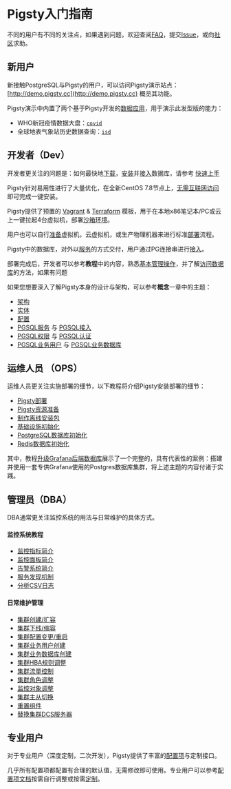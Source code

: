 # Pigsty入门指南

不同的用户有不同的关注点，如果遇到问题，欢迎查阅[FAQ](s-faq.md)，提交[Issue](https://github.com/Vonng/pigsty/issues/new)，或向[社区](community.md)求助。



## 新用户

新接触PostgreSQL与Pigsty的用户，可以访问Pigsty演示站点：[http://demo.pigsty.cc](http://demo.pigsty.cc) 概览其功能。

Pigsty演示中内置了两个基于Pigsty开发的[数据应用](t-application.md)，用于演示此发型版的能力：
  * WHO新冠疫情数据大盘：[`covid`](http://demo.pigsty.cc/d/covid-overview)
  * 全球地表气象站历史数据查询：[`isd`](http://demo.pigsty.cc/d/isd-overview)


## 开发者（Dev）

开发者更关注的问题是：如何最快地[下载](d-prepare.md#软件下载)，[安装](s-install.md)并[接入](c-service.md#接入)数据库，请参考 [快速上手](s-install.md)

Pigsty针对易用性进行了大量优化，在全新CentOS 7.8节点上，[无需互联网访问](t-offline.md)即可完成一键安装。

Pigsty提供了预置的 [Vagrant](d-sandbox.md#本地沙箱) & [Terraform](d-sandbox.md#云端沙箱) 模板，用于在本地x86笔记本/PC或云上一键拉起4台虚拟机，部署[沙箱环境](d-sandbox.md.md)。

用户也可以自行[准备](d-prepare.md)虚拟机，云虚拟机，或生产物理机器来进行标准[部署](d-deploy.md)流程。

Pigsty中的数据库，对外以[服务](c-service.md)的方式交付，用户通过PG连接串进行[接入](c-service.md#接入)。

部署完成后，开发者可以参考**教程**中的内容，熟悉[基本管理操作](r-sop.md)，并了解[访问数据库](c-service.md#接入)的方法，如果有问题

如果您想要深入了解Pigsty本身的设计与架构，可以参考**概念**一章中的主题：
   * [架构](c-arch.md)
   * [实体](c-entity.md)
   * [配置](v-config.md)
   * [PGSQL服务](c-service.md#服务) 与 [PGSQL接入](c-service.md#接入)
   * [PGSQL权限](c-privilege.md#权限) 与 [PGSQL认证](c-privilege.md#认证)
   * [PGSQL业务用户](c-pgdbuser.md#用户) 与 [PGSQL业务数据库](c-pgdbuser.md#数据库)

   


## 运维人员 （OPS）

运维人员更关注实施部署的细节，以下教程将介绍Pigsty安装部署的细节：

   * [Pigsty部署](d-deploy.md)
   * [Pigsty资源准备](d-prepare.md)
   * [制作离线安装包](t-offline.md)
   * [基础设施初始化](p-infra.md)
   * [PostgreSQL数据库初始化](p-pgsql.md)
   * [Redis数据库初始化](p-redis.md)

其中，教程[升级Grafana后端数据库](t-grafana-upgrade.md)展示了一个完整的，具有代表性的案例：搭建并使用一套专供Grafana使用的Postgres数据库集群，将上述主题的内容付诸于实践。



## 管理员（DBA）

DBA通常更关注监控系统的用法与日常维护的具体方式。

#### 监控系统教程

- [监控指标简介](m-metric.md)
- [监控面板简介](m-dashboard.md)
- [告警系统简介](r-alert.md)
- [服务发现机制](m-discovery.md)
- [分析CSV日志](t-application.md#PGLOG)


#### 日常维护管理

- [集群创建/扩容](r-sop.md#case-1：集群创建/扩容)
- [集群下线/缩容](r-sop.md#Case-2：集群下线/缩容)
- [集群配置变更/重启](r-sop.md#Case-3：集群配置变更/重启)
- [集群业务用户创建](r-sop.md#Case-4：集群业务用户创建)
- [集群业务数据库创建](r-sop.md#Case-5：集群业务数据库创建)
- [集群HBA规则调整](r-sop.md#Case-6：集群HBA规则调整)
- [集群流量控制](r-sop.md#Case-7：集群流量控制)
- [集群角色调整](r-sop.md#Case-8：集群角色调整)
- [监控对象调整](r-sop.md#Case-9：监控对象调整)
- [集群主从切换](r-sop.md#Case-10：集群主从切换)
- [重置组件](r-sop.md#Case-11：重置组件)
- [替换集群DCS服务器](r-sop.md#Case-12：替换集群DCS服务器)


## 专业用户

对于专业用户（深度定制，二次开发），Pigsty提供了丰富的[配置项](v-config.md#配置项)与定制接口。

几乎所有配置项都配置有合理的默认值，无需修改即可使用。专业用户可以参考[配置项文档](v-config.md)按需自行调整或按需[定制](v-pgsql-customize.md)。

